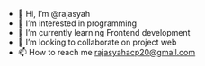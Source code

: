 - 👋 Hi, I’m @rajasyah
- 👀 I’m interested in programming
- 🌱 I’m currently learning Frontend development
- 💞️ I’m looking to collaborate on project web
- 📫 How to reach me rajasyahacp20@gmail.com

<!---
rajasyah/rajasyah is a ✨ special ✨ repository because its `README.md` (this file) appears on your GitHub profile.
You can click the Preview link to take a look at your changes.
--->
